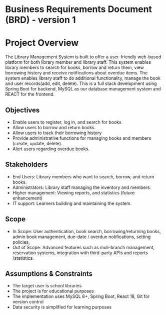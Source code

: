 # Business Requirements Document (BRD) \- version 1

# Project Overview 

The Library Management System is built to offer a user-friendly web-based platform for both library member and library staff. This system enables library members to search for books, borrow and return them, view borrowing history and receive notifications about overdue items. The system enables library staff to do additional functionality, manage the book and user records(add, edit, delete). 
This is a full stack development using Spring Boot for backend, MySQL as our database management system and REACT for the frontend. 



## Objectives 

* Enable users to register, log in, and search for books  
* Allow users to borrow and return books.  
* Allow users to track their borrowing history  
* Provide administrative functions for managing books and members (create, update, delete).  
* Alert users regarding overdue books. 

 

## Stakeholders 

* End Users: Library members who want to search, borrow, and return books.   
* Administrators: Library staff managing the inventory and members.   
* Higher management: Viewing reports, and statistics (future enhancement)  
* IT support: Learners building and maintaining the system. 

## Scope 

* In Scope: User authentication, book search, borrowing/returning books, admin book management, due-date / overdue notifications, setting policies,    
* Out of Scope: Advanced features such as muli-branch management, reservation systems, integration with third-party APIs and reports /statistics. 

## Assumptions & Constraints 

* The target user is school libraries  
* The project is for educational purposes   
* The implementation uses MySQL 8+, Spring Boot, React 18, Git for version control  
* Data security is simplified for learning purposes 

